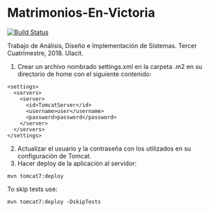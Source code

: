 # Matrimonios-En-Victoria

[![Build Status](https://dev.azure.com/efloresg934/Matrimonios%20En%20Victoria/_apis/build/status/jmoraxix.Matrimonios-En-Victoria)](https://dev.azure.com/efloresg934/Matrimonios%20En%20Victoria/_build/latest?definitionId=1)

Trabajo de Análisis, Diseño e Implementación de Sistemas. Tercer Cuatrimestre, 2018. Ulacit.

1. Crear un archivo nombrado settings.xml en la carpeta .m2 en su directorio de home con el siguiente contenido:
```
<settings>
  <servers>
    <server>
      <id>TomcatServer</id>
      <username>user</username>
      <password>password</password>
    </server>
  </servers>
</settings>
```
2. Actualizar el usuario y la contraseña con los utilizados en su configuración de Tomcat.
3. Hacer deploy de la aplicación al servidor:
```
mvn tomcat7:deploy
```
To skip tests use:
```
mvn tomcat7:deploy -DskipTests
```